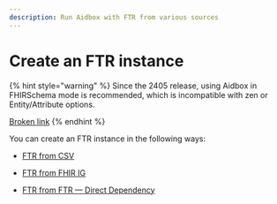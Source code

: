 ```yaml
---
description: Run Aidbox with FTR from various sources
---
```


# Create an FTR instance

{% hint style="warning" %}
Since the 2405 release, using Aidbox in FHIRSchema mode is recommended, which is incompatible with zen or Entity/Attribute options.

[Broken link](broken-reference)
{% endhint %}

You can create an FTR instance in the following ways:

* [FTR from CSV](ftr-from-csv.md)

* [FTR from FHIR IG](ftr-from-fhir-ig.md)

* [FTR from FTR — Direct Dependency](ftr-from-ftr-direct-dependency.md)
